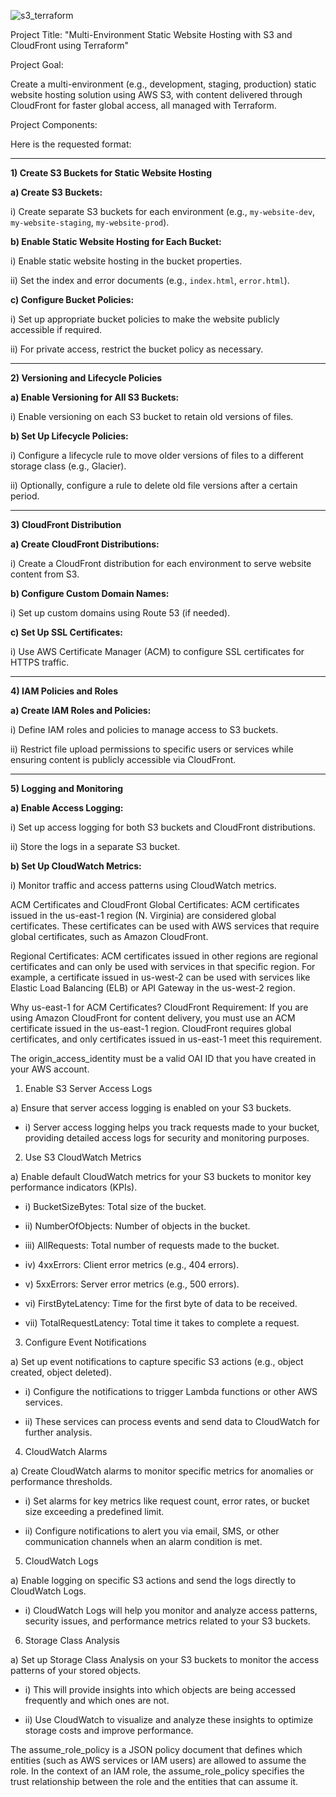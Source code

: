 ![s3_terraform](https://github.com/user-attachments/assets/ed43871b-3987-4377-bd13-4b84a367e74d)


Project Title: "Multi-Environment Static Website Hosting with S3 and CloudFront using Terraform"

Project Goal:

Create a multi-environment (e.g., development, staging, production) static website hosting solution using AWS S3, with content delivered through CloudFront for faster global access, all managed with Terraform.

Project Components:

Here is the requested format:

---

**1) Create S3 Buckets for Static Website Hosting**

   **a) Create S3 Buckets:**
   
   i) Create separate S3 buckets for each environment (e.g., `my-website-dev`, `my-website-staging`, `my-website-prod`).

   **b) Enable Static Website Hosting for Each Bucket:**

   i) Enable static website hosting in the bucket properties.  
   
   ii) Set the index and error documents (e.g., `index.html`, `error.html`).

   **c) Configure Bucket Policies:**

   i) Set up appropriate bucket policies to make the website publicly accessible if required.  
   
   ii) For private access, restrict the bucket policy as necessary.

---

**2) Versioning and Lifecycle Policies**

   **a) Enable Versioning for All S3 Buckets:**

   i) Enable versioning on each S3 bucket to retain old versions of files.

   **b) Set Up Lifecycle Policies:**

   i) Configure a lifecycle rule to move older versions of files to a different storage class (e.g., Glacier).  
   
   ii) Optionally, configure a rule to delete old file versions after a certain period.

---

**3) CloudFront Distribution**

   **a) Create CloudFront Distributions:**

   i) Create a CloudFront distribution for each environment to serve website content from S3.

   **b) Configure Custom Domain Names:**

   i) Set up custom domains using Route 53 (if needed).

   **c) Set Up SSL Certificates:**

   i) Use AWS Certificate Manager (ACM) to configure SSL certificates for HTTPS traffic.

---

**4) IAM Policies and Roles**

   **a) Create IAM Roles and Policies:**

   i) Define IAM roles and policies to manage access to S3 buckets.  
   
   ii) Restrict file upload permissions to specific users or services while ensuring content is publicly accessible via CloudFront.

---

**5) Logging and Monitoring**

   **a) Enable Access Logging:**

   i) Set up access logging for both S3 buckets and CloudFront distributions.  
   
   ii) Store the logs in a separate S3 bucket.

   **b) Set Up CloudWatch Metrics:**

   i) Monitor traffic and access patterns using CloudWatch metrics.


ACM Certificates and CloudFront
Global Certificates: ACM certificates issued in the us-east-1 region (N. Virginia) are considered global certificates. These certificates can be used with AWS services that require global certificates, such as Amazon CloudFront.

Regional Certificates: ACM certificates issued in other regions are regional certificates and can only be used with services in that specific region. For example, a certificate issued in us-west-2 can be used with services like Elastic Load Balancing (ELB) or API Gateway in the us-west-2 region.

Why us-east-1 for ACM Certificates?
CloudFront Requirement: If you are using Amazon CloudFront for content delivery, you must use an ACM certificate issued in the us-east-1 region. CloudFront requires global certificates, and only certificates issued in us-east-1 meet this requirement.


The origin_access_identity must be a valid OAI ID that you have created in your AWS account.


1) Enable S3 Server Access Logs

a) Ensure that server access logging is enabled on your S3 buckets.

- i) Server access logging helps you track requests made to your bucket, providing detailed access logs for security and monitoring purposes.

2) Use S3 CloudWatch Metrics

a) Enable default CloudWatch metrics for your S3 buckets to monitor key performance indicators (KPIs).

- i) BucketSizeBytes: Total size of the bucket.

- ii) NumberOfObjects: Number of objects in the bucket.

- iii) AllRequests: Total number of requests made to the bucket.

- iv) 4xxErrors: Client error metrics (e.g., 404 errors).

- v) 5xxErrors: Server error metrics (e.g., 500 errors).

- vi) FirstByteLatency: Time for the first byte of data to be received.

- vii) TotalRequestLatency: Total time it takes to complete a request.

3) Configure Event Notifications

a) Set up event notifications to capture specific S3 actions (e.g., object created, object deleted).

- i) Configure the notifications to trigger Lambda functions or other AWS services.

- ii) These services can process events and send data to CloudWatch for further analysis.

4) CloudWatch Alarms

a) Create CloudWatch alarms to monitor specific metrics for anomalies or performance thresholds.

- i) Set alarms for key metrics like request count, error rates, or bucket size exceeding a predefined limit.

- ii) Configure notifications to alert you via email, SMS, or other communication channels when an alarm condition is met.

5) CloudWatch Logs

a) Enable logging on specific S3 actions and send the logs directly to CloudWatch Logs.

- i) CloudWatch Logs will help you monitor and analyze access patterns, security issues, and performance metrics related to your S3 buckets.

6) Storage Class Analysis

a) Set up Storage Class Analysis on your S3 buckets to monitor the access patterns of your stored objects.

- i) This will provide insights into which objects are being accessed frequently and which ones are not.

- ii) Use CloudWatch to visualize and analyze these insights to optimize storage costs and improve performance.

The assume_role_policy is a JSON policy document that defines which entities (such as AWS services or IAM users) are allowed to assume the role. In the context of an IAM role, the assume_role_policy specifies the trust relationship between the role and the entities that can assume it.